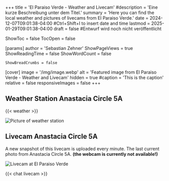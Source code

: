 +++
title = 'El Paraiso Verde - Weather and Livecam'
#description = 'Eine kurze Beschreibung unter dem Titel.'
summary = 'Here you can find the local weather and  pictures of livecams from El Paraiso Verde.'
date = 2024-12-07T09:01:38-04:00 #Ctrl+Shift+I to insert date and time
lastmod = 2025-01-29T09:01:38-04:00
draft = false #Entwurf wird noch nicht veröffentlicht

ShowToc = false
TocOpen = false

[params]
    author = 'Sebastian Zehner'
    ShowPageViews = true
    ShowReadingTime = false
    ShowWordCount = false

    ShowBreadCrumbs = false

[cover]
    image = '/img/image.webp'
    alt = 'Featured image from El Paraiso Verde - Weather and Livecam'
    hidden = true
    #caption = 'This is the caption'
    relative = false
    responsiveImages = false
+++

## Weather Station Anastacia Circle 5A

{{< weather >}}

![Picture of weather station](/img/weather-station-300.webp)

## Livecam Anastacia Circle 5A

A new snapshot of this livecam is uploaded every minute. The last current photo from Anastacia Circle 5A. **(the webcam is currently not available!)**

![Livecam at El Paraiso Verde](https://cdn.epv.one/cam_snapshots/epv_snapshot.jpeg)

{{< chat livecam >}}
